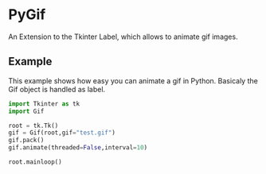 
# PyGif

An Extension to the Tkinter Label, which allows to animate gif images.

## 

## Example

This example shows how easy you can animate a gif in Python. Basicaly the Gif object is handled as label.

```Python
import Tkinter as tk
import Gif

root = tk.Tk()
gif = Gif(root,gif="test.gif")
gif.pack()
gif.animate(threaded=False,interval=10)

root.mainloop()
```
